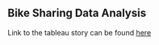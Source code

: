 ## Bike Sharing Data Analysis

Link to the tableau story can be found [here](https://public.tableau.com/app/profile/satyaki8517/viz/Bike-sharing_16462509442360/Story1)